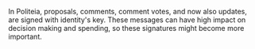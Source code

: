 In Politeia, proposals, comments, comment votes, and now also updates, are signed with identity's key. These messages can have high impact on decision making and spending, so these signatures might become more important.
